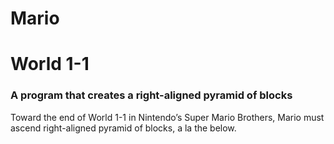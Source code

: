 # Mario 
# World 1-1
### A program that creates a right-aligned pyramid of blocks
Toward the end of World 1-1 in Nintendo’s Super Mario Brothers, Mario must ascend right-aligned pyramid of blocks, a la the below.
